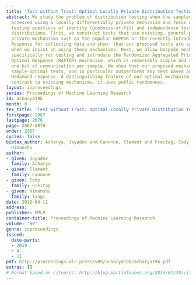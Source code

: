 ```yaml
---
title: 'Test without Trust: Optimal Locally Private Distribution Testing'
abstract: We study the problem of distribution testing when the samples can only be
  accessed using a locally differentially private mechanism and focus on two representative
  testing questions of identity (goodness-of-fit) and independence testing for discrete
  distributions. First, we construct tests that use existing, general-purpose locally   differentially
  private mechanisms such as the popular RAPPOR or the recently introduced Hadamard
  Response for collecting data and show  that our proposed tests are sample optimal,
  when we insist on using these mechanisms. Next, we allow bespoke mechanisms designed
  specifically for testing and introduce the Randomized Aggregated Private Testing
  Optimal Response (RAPTOR) mechanism  which is remarkably simple and requires only
  one bit of communication per sample. We show that our proposed mechanism yields
  sample-optimal tests, and in particular outperforms any test based on RAPPOR or
  Hadamard response. A distinguishing feature of our optimal mechanism is that, in
  contrast to existing mechanisms, it uses public randomness.
layout: inproceedings
series: Proceedings of Machine Learning Research
id: acharya19b
month: 0
tex_title: 'Test without Trust: Optimal Locally Private Distribution Testing'
firstpage: 2067
lastpage: 2076
page: 2067-2076
order: 2067
cycles: false
bibtex_author: Acharya, Jayadev and Canonne, Clement and Freitag, Cody and Tyagi,
  Himanshu
author:
- given: Jayadev
  family: Acharya
- given: Clement
  family: Canonne
- given: Cody
  family: Freitag
- given: Himanshu
  family: Tyagi
date: 2019-04-11
address: 
publisher: PMLR
container-title: Proceedings of Machine Learning Research
volume: '89'
genre: inproceedings
issued:
  date-parts:
  - 2019
  - 4
  - 11
pdf: http://proceedings.mlr.press/v89/acharya19b/acharya19b.pdf
extras: []
# Format based on citeproc: http://blog.martinfenner.org/2013/07/30/citeproc-yaml-for-bibliographies/
---
```

